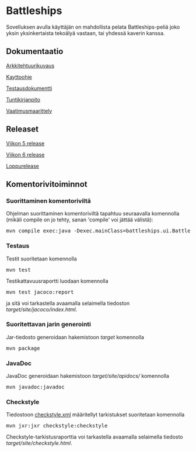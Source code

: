 # Battleships

Sovelluksen avulla käyttäjän on mahdollista pelata Battleships-peliä joko yksin yksinkertaista tekoälyä vastaan, tai yhdessä kaverin kanssa.

## Dokumentaatio
[Arkkitehtuurikuvaus](https://github.com/laaksoma/ot-harjoitustyo/blob/master/Battleships/dokumentointi/arkkitehtuuri.md)

[Kayttoohje](https://github.com/laaksoma/ot-harjoitustyo/blob/master/Battleships/dokumentointi/kayttoohje.md)

[Testausdokumentti](https://github.com/laaksoma/ot-harjoitustyo/blob/master/Battleships/dokumentointi/testausdokumentti.md)

[Tuntikirjanpito](https://github.com/laaksoma/ot-harjoitustyo/blob/master/Battleships/dokumentointi/tuntikirjanpito.md)

[Vaatimusmaarittely](https://github.com/laaksoma/ot-harjoitustyo/blob/master/Battleships/dokumentointi/vaatimuusmaarittely.md)

## Releaset

[Viikon 5 release](https://github.com/laaksoma/ot-harjoitustyo/releases/tag/viikko5)

[Viikon 6 release](https://github.com/laaksoma/ot-harjoitustyo/releases/tag/Viikko6)

[Loppurelease](https://github.com/laaksoma/ot-harjoitustyo/releases/tag/Loppupalautus)

## Komentorivitoiminnot
### Suorittaminen komentoriviltä 
Ohjelman suorittaminen komentoriviltä tapahtuu seuraavalla komennolla (mikäli compile on jo tehty, sanan 'compile' voi jättää välistä): 

<pre>mvn compile exec:java -Dexec.mainClass=battleships.ui.BattleshipsMain</pre>

### Testaus
Testit suoritetaan komennolla 

<pre>mvn test</pre>

Testikattavuusraportti luodaan komennolla 

<pre>mvn test jacoco:report</pre>

ja sitä voi tarkastella avaamalla selaimella tiedoston _target/site/jacoco/index.html_.

### Suoritettavan jarin generointi
Jar-tiedosto generoidaan hakemistoon _target_ komennolla 

<pre>mvn package</pre>

### JavaDoc
JavaDoc generoidaan hakemistoon _target/site/apidocs/_ komennolla

<pre>mvn javadoc:javadoc</pre>

### Checkstyle 
Tiedostoon [checkstyle.xml](https://github.com/laaksoma/ot-harjoitustyo/blob/master/Battleships/checkstyle.xml) määritellyt tarkistukset suoritetaan komennolla 

<pre>mvn jxr:jxr checkstyle:checkstyle</pre>

Checkstyle-tarkistusraporttia voi tarkastella avaamalla selaimella tiedosto _target/site/checkstyle.html_.

